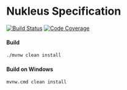 # Nukleus Specification

[![Build Status][build-status-image]][build-status]
[![Code Coverage][code-coverage-image]][code-coverage]

#### Build
```bash
./mvnw clean install
```
#### Build on Windows
```bash
mvnw.cmd clean install
```

[build-status-image]: https://travis-ci.org/reaktivity/nukleus.spec.svg?branch=develop
[build-status]: https://travis-ci.org/reaktivity/nukleus.spec
[code-coverage-image]: https://codecov.io/gh/reaktivity/nukleus.spec/branch/develop/graph/badge.svg
[code-coverage]: https://codecov.io/gh/reaktivity/nukleus.spec

